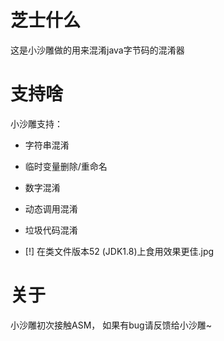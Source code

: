 # 芝士什么
这是小沙雕做的用来混淆java字节码的混淆器

# 支持啥
小沙雕支持：
- 字符串混淆
- 临时变量删除/重命名
- 数字混淆
- 动态调用混淆
- 垃圾代码混淆

- [!] 在类文件版本52 (JDK1.8)上食用效果更佳.jpg

# 关于
小沙雕初次接触ASM，
如果有bug请反馈给小沙雕~
